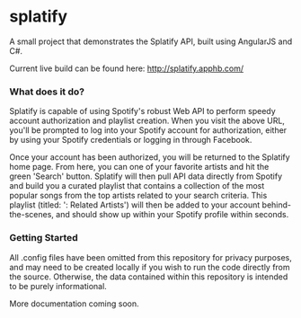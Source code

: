 # splatify
A small project that demonstrates the Splatify API, built using AngularJS and C#.

Current live build can be found here: http://splatify.apphb.com/

### What does it do? ###
Splatify is capable of using Spotify's robust Web API to perform speedy account authorization and playlist creation. When you visit the above URL, you'll be prompted to log into your Spotify account for authorization, either by using your Spotify credentials or logging in through Facebook.

Once your account has been authorized, you will be returned to the Splatify home page. From here, you can one of your favorite artists and hit the green 'Search' button. Splatify will then pull API data directly from Spotify and build you a curated playlist that contains a collection of the most popular songs from the top artists related to your search criteria. This playlist (titled: '<your search term>: Related Artists') will then be added to your account behind-the-scenes, and should show up within your Spotify profile within seconds.

### Getting Started ###
All .config files have been omitted from this repository for privacy purposes, and may need to be created locally if you wish to run the code directly from the source. Otherwise, the data contained within this repository is intended to be purely informational.

More documentation coming soon.
